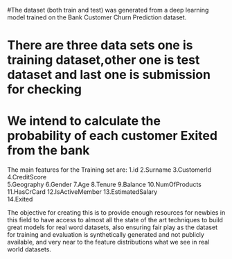 
#The dataset  (both train and test) was generated from a deep learning model trained on the Bank Customer Churn Prediction dataset.

# There are three data sets one is training dataset,other one is test dataset and last one is submission for checking
# We intend to calculate the probability of each customer Exited from the bank 

The main features for the Training set are:
1.id
2.Surname
3.CustomerId
4.CreditScore	
5.Geography
6.Gender
7.Age
8.Tenure
9.Balance
10.NumOfProducts
11.HasCrCard
12.IsActiveMember
13.EstimatedSalary	
14.Exited

The objective for creating this is to provide enough resources for newbies in this field to have access to almost all the state of the art techniques to build great models for real word datasets, also ensuring fair play as the dataset for training and evaluation is synthetically generated and not publicly available, and very near to the feature distributions what we see in real world datasets.